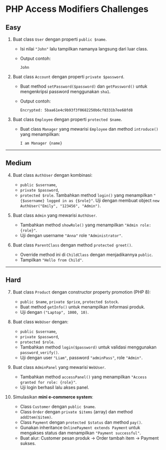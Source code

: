 # PHP Access Modifiers Challenges

## Easy

1. Buat class `User` dengan properti `public $name`.

   - Isi nilai `"John"` lalu tampilkan namanya langsung dari luar class.
   - Output contoh:

     ```
     John
     ```

2. Buat class `Account` dengan properti `private $password`.

   - Buat method `setPassword($password)` dan `getPassword()` untuk mengenkripsi password menggunakan `sha1`.
   - Output contoh:

     ```
     Encrypted: 5baa61e4c9b93f3f0682250b6cf8331b7ee68fd8
     ```

3. Buat class `Employee` dengan properti `protected $name`.

   - Buat class `Manager` yang mewarisi `Employee` dan method `introduce()` yang menampilkan:

     ```
     I am Manager {name}
     ```

---

## Medium

4. Buat class `AuthUser` dengan kombinasi:

   - `public $username`,
   - `private $password`,
   - `protected $role`.
     Tambahkan method `login()` yang menampilkan `"{$username} logged in as {$role}"`.
     Uji dengan membuat object `new AuthUser("Emily", "123456", "Admin")`.

5. Buat class `Admin` yang mewarisi `AuthUser`.

   - Tambahkan method `showRole()` yang menampilkan `"Admin role: {role}"`.
   - Uji dengan username `"Anna"` role `"Administrator"`.

6. Buat class `ParentClass` dengan method `protected greet()`.

   - Override method ini di `ChildClass` dengan menjadikannya `public`.
   - Tampilkan `"Hello from Child"`.

---

## Hard

7. Buat class `Product` dengan constructor property promotion (PHP 8):

   - `public $name`, `private $price`, `protected $stock`.
   - Buat method `getInfo()` untuk menampilkan informasi produk.
   - Uji dengan `("Laptop", 1000, 10)`.

8. Buat class `WebUser` dengan:

   - `public $username`,
   - `private $password`,
   - `protected $role`.
   - Tambahkan method `login($password)` untuk validasi menggunakan `password_verify()`.
   - Uji dengan user `"Liam"`, password `"adminPass"`, role `"Admin"`.

9. Buat class `AdminPanel` yang mewarisi `WebUser`.

   - Tambahkan method `accessPanel()` yang menampilkan `"Access granted for role: {role}"`.
   - Uji login berhasil lalu akses panel.

10. Simulasikan **mini e-commerce system**:

    - Class `Customer` dengan `public $name`.
    - Class `Order` dengan `private $items` (array) dan method `addItem($item)`.
    - Class `Payment` dengan `protected $status` dan method `pay()`.
    - Gunakan inheritance `OnlinePayment extends Payment` untuk mengakses status dan menampilkan `"Payment successful"`.
    - Buat alur: Customer pesan produk → Order tambah item → Payment sukses.

